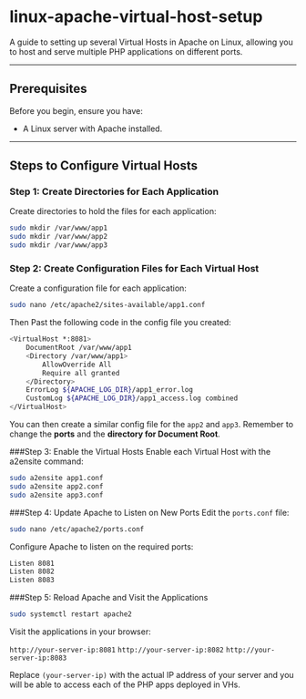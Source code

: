 # linux-apache-virtual-host-setup
A guide to setting up several Virtual Hosts in Apache on Linux, allowing you to host and serve multiple PHP applications on different ports.

---

## Prerequisites
Before you begin, ensure you have:
- A Linux server with Apache installed.

---

## Steps to Configure Virtual Hosts

### Step 1: Create Directories for Each Application
Create directories to hold the files for each application:

```bash
sudo mkdir /var/www/app1
sudo mkdir /var/www/app2
sudo mkdir /var/www/app3
```

### Step 2: Create Configuration Files for Each Virtual Host
Create a configuration file for each application:

```bash
sudo nano /etc/apache2/sites-available/app1.conf
```
Then Past the following code in the config file you created:

```bash
<VirtualHost *:8081>
    DocumentRoot /var/www/app1
    <Directory /var/www/app1>
        AllowOverride All
        Require all granted
    </Directory>
    ErrorLog ${APACHE_LOG_DIR}/app1_error.log
    CustomLog ${APACHE_LOG_DIR}/app1_access.log combined
</VirtualHost>
```
You can then create a similar config file for the `app2` and `app3`. Remember to change the **ports** and the **directory for Document Root**.

###Step 3: Enable the Virtual Hosts
Enable each Virtual Host with the a2ensite command:

```bash
sudo a2ensite app1.conf
sudo a2ensite app2.conf
sudo a2ensite app3.conf
```
###Step 4: Update Apache to Listen on New Ports
Edit the `ports.conf` file:
```bash
sudo nano /etc/apache2/ports.conf
````
Configure Apache to listen on the required ports:

```bash
Listen 8081
Listen 8082
Listen 8083

````

###Step 5: Reload Apache and Visit the Applications
```bash
sudo systemctl restart apache2
```
Visit the applications in your browser:

`http://your-server-ip:8081`
`http://your-server-ip:8082`
`http://your-server-ip:8083`

Replace `(your-server-ip)` with the actual IP address of your server and you will be able to access each of the PHP apps deployed in VHs.
